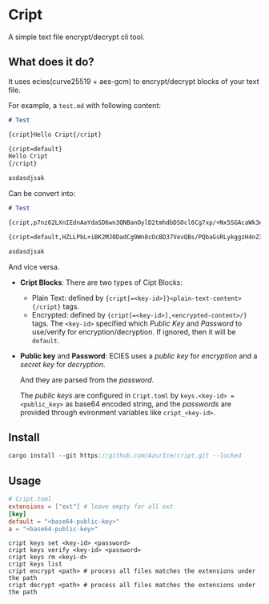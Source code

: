 # Cript

A simple text file encrypt/decrypt cli tool.

## What does it do?

It uses ecies(curve25519 + aes-gcm) to encrypt/decrypt blocks of your text file.

For example, a `test.md` with following content:

```markdown
# Test

{cript}Hello Cript{/cript}

{cript=default}
Hello Cript
{/cript}

asdasdjsak
```

Can be convert into:

```markdown
# Test

{cript,p7nz62LXnIEdnAaYdaSD6wn3QNBanOylD2tmhdbDSOcl6Cg7xp/+Nx5SGAcaWk3eTx0xWXgUFKuyoMTPG0UvzaiW88QYZkY=/}

{cript=default,HZLLPbL+iBK2MJ0DadCg9Wn8cOcBD37VevQBs/PQbaGsRLykggzH4nZ3olBarxLonYDtZUfyTKjFAF52wqRlo3CIsOknlD4wCQ==/}

asdasdjsak
```

And vice versa.

- **Cript Blocks**:
  There are two types of Cipt Blocks:
  - Plain Text: defined by `{cript[=<key-id>]}<plain-text-content>{/cript}` tags.
  - Encrypted: defined by `{cript[=<key-id>],<encrypted-content>/}` tags.
  The `<key-id>` specified which *Public Key* and *Password* to use/verify for encryption/decryption.
  If ignored, then it will be `default`.
- **Public key** and **Password**:
  ECIES uses a *public key* for *encryption* and a *secret key* for *decryption*.

  And they are parsed from the *password*.

  The *public keys* are configured in `Cript.toml` by `keys.<key-id> = <public_key>` as base64 encoded string, and the *passwords* are provided through evironment variables like `cript_<key-id>`.

## Install

```rust
cargo install --git https://github.com/AzurIce/cript.git --locked
```

## Usage

```toml
# Cript.toml
extensions = ["ext"] # leave empty for all ext
[key]
default = "<base64-public-key>"
a = "<base64-public-key>"
```

```shell
cript keys set <key-id> <password>
cript keys verify <key-id> <password>
cript keys rm <keyi-d>
cript keys list
cript encrypt <path> # process all files matches the extensions under the path
cript decrypt <path> # process all files matches the extensions under the path
```
